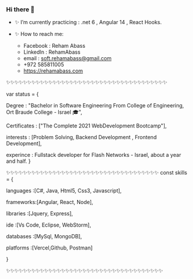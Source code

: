 ### Hi there 👋

<!--
**rehamAbass/rehamAbass** is a  _special_ ✨ repository because its `README.md` (this file) appears on your GitHub profile.
-->
- ✨ I’m currently practicing :  .net 6 , Angular 14 , React Hooks.
- ✨ How to reach me: 
    
    - Facebook : Reham Abass 
    - LinkedIn  : RehamAbass  
    - email : soft.rehamabass@gmail.com
    - +972 585811005
    - https://rehamabass.com
    
✨✨✨✨✨✨✨✨✨✨✨✨✨✨✨✨✨✨✨✨✨✨✨✨✨✨✨✨✨✨✨✨✨✨✨✨✨✨

var status = 
{ 

Degree       : "Bachelor in Software Engineering From College of Engineering, Ort Braude College - Israel 🎓",

Certificates : ["The Complete 2021 WebDevelopment Bootcamp"],

interests    : [Problem Solving, Backend Development , Frontend Development],

experince    : Fullstack developer for Flash Networks - Israel, about a year and half.
}

✨✨✨✨✨✨✨✨✨✨✨✨✨✨✨✨✨✨✨✨✨✨✨✨✨✨✨✨✨✨✨✨✨✨✨✨
const skills = 
{
 
 languages :[C#,  Java, Html5, Css3, Javascript],
  
 
 frameworks:[Angular, React, Node],
  
 
 libraries :[Jquery,  Express],
  
 
 ide       :[Vs Code, Eclipse, WebStorm],
  
 
 databases :[MySql, MongoDB],
  
 
 platforms :[Vercel,Github, Postman]

}

✨✨✨✨✨✨✨✨✨✨✨✨✨✨✨✨✨✨✨✨✨✨✨✨✨✨✨✨✨✨✨✨✨✨✨✨✨





